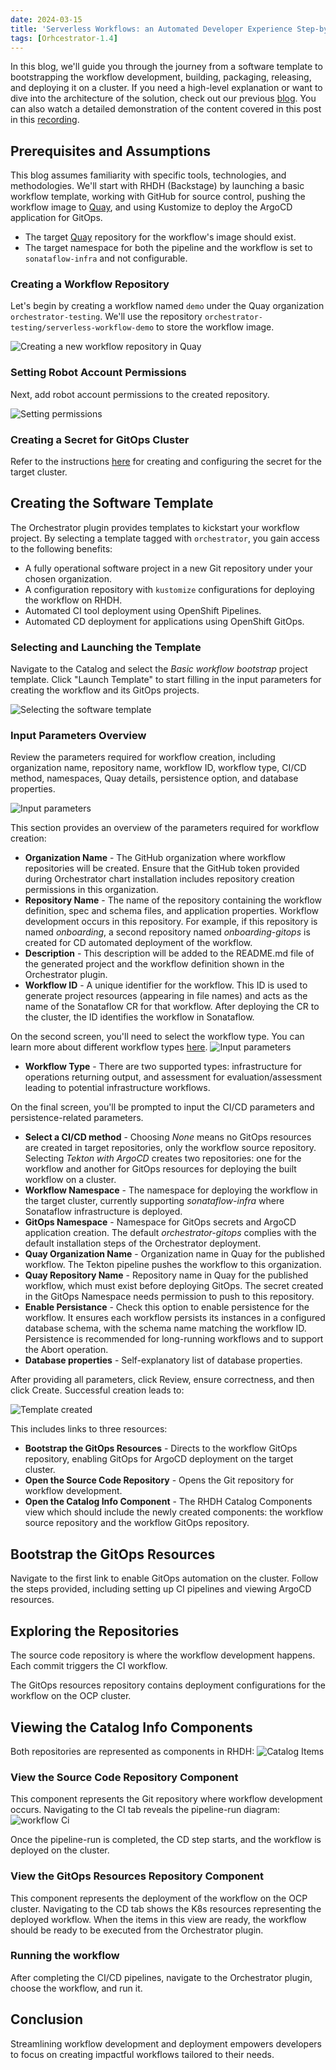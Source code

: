 ```yaml
---
date: 2024-03-15
title: 'Serverless Workflows: an Automated Developer Experience Step-by-Step'
tags: [Orhcestrator-1.4]
---
```

In this blog, we'll guide you through the journey from a software template to bootstrapping the workflow development, building, packaging, releasing, and deploying it on a cluster. If you need a high-level explanation or want to dive into the architecture of the solution, check out our previous [blog](../developer-experience). You can also watch a detailed demonstration of the content covered in this post in this [recording](https://www.youtube.com/watch?v=G6wnRHjvhv0).

## Prerequisites and Assumptions
This blog assumes familiarity with specific tools, technologies, and methodologies. We'll start with RHDH (Backstage) by launching a basic workflow template, working with GitHub for source control, pushing the workflow image to [Quay](quay.io), and using Kustomize to deploy the ArgoCD application for GitOps.
* The target [Quay](quay.io) repository for the workflow's image should exist.
* The target namespace for both the pipeline and the workflow is set to `sonataflow-infra` and not configurable.

### Creating a Workflow Repository
Let's begin by creating a workflow named `demo` under the Quay organization `orchestrator-testing`. We'll use the repository `orchestrator-testing/serverless-workflow-demo` to store the workflow image.

![Creating a new workflow repository in Quay](/blog/images/new-quay-workflow-repo.png)

### Setting Robot Account Permissions
Next, add robot account permissions to the created repository.

![Setting permissions](/blog/images/add-robot-accout-perm-to-workflow.png)

### Creating a Secret for GitOps Cluster
Refer to the instructions [here](https://github.com/rhdhorchestrator/orchestrator-helm-operator/blob/main/docs/gitops/README.md#installing-docker-credentials) for creating and configuring the secret for the target cluster.

## Creating the Software Template
The Orchestrator plugin provides templates to kickstart your workflow project. By selecting a template tagged with `orchestrator`, you gain access to the following benefits:
* A fully operational software project in a new Git repository under your chosen organization.
* A configuration repository with `kustomize` configurations for deploying the workflow on RHDH.
* Automated CI tool deployment using OpenShift Pipelines.
* Automated CD deployment for applications using OpenShift GitOps.

### Selecting and Launching the Template
Navigate to the Catalog and select the *Basic workflow bootstrap* project template. Click "Launch Template" to start filling in the input parameters for creating the workflow and its GitOps projects.

![Selecting the software template](/blog/images/software-template-catalog.png)

### Input Parameters Overview
Review the parameters required for workflow creation, including organization name, repository name, workflow ID, workflow type, CI/CD method, namespaces, Quay details, persistence option, and database properties.

![Input parameters](/blog/images/template-input-parameters-1.png)

This section provides an overview of the parameters required for workflow creation:
- **Organization Name** - The GitHub organization where workflow repositories will be created. Ensure that the GitHub token provided during Orchestrator chart installation includes repository creation permissions in this organization.
- **Repository Name** - The name of the repository containing the workflow definition, spec and schema files, and application properties. Workflow development occurs in this repository. For example, if this repository is named *onboarding*, a second repository named *onboarding-gitops* is created for CD automated deployment of the workflow.
- **Description** - This description will be added to the README.md file of the generated project and the workflow definition shown in the Orchestrator plugin.
- **Workflow ID** - A unique identifier for the workflow. This ID is used to generate project resources (appearing in file names) and acts as the name of the Sonataflow CR for that workflow. After deploying the CR to the cluster, the ID identifies the workflow in Sonataflow.

On the second screen, you'll need to select the workflow type. You can learn more about different workflow types [here](/docs/core-concepts/workflow-types/).
![Input parameters](/blog/images/template-input-parameters-2.png)
- **Workflow Type** - There are two supported types: infrastructure for operations returning output, and assessment for evaluation/assessment leading to potential infrastructure workflows.

On the final screen, you'll be prompted to input the CI/CD parameters and persistence-related parameters.
- **Select a CI/CD method** - Choosing *None* means no GitOps resources are created in target repositories, only the workflow source repository. Selecting *Tekton with ArgoCD* creates two repositories: one for the workflow and another for GitOps resources for deploying the built workflow on a cluster.
- **Workflow Namespace** - The namespace for deploying the workflow in the target cluster, currently supporting *sonataflow-infra* where Sonataflow infrastructure is deployed.
- **GitOps Namespace** - Namespace for GitOps secrets and ArgoCD application creation. The default *orchestrator-gitops* complies with the default installation steps of the Orchestrator deployment.
- **Quay Organization Name** - Organization name in Quay for the published workflow. The Tekton pipeline pushes the workflow to this organization.
- **Quay Repository Name** - Repository name in Quay for the published workflow, which must exist before deploying GitOps. The secret created in the GitOps Namespace needs permission to push to this repository.
- **Enable Persistance** - Check this option to enable persistence for the workflow. It ensures each workflow persists its instances in a configured database schema, with the schema name matching the workflow ID. Persistence is recommended for long-running workflows and to support the Abort operation.
- **Database properties** - Self-explanatory list of database properties.

After providing all parameters, click Review, ensure correctness, and then click Create. Successful creation leads to:

![Template created](/blog/images/template-created.png)

This includes links to three resources:
- **Bootstrap the GitOps Resources** - Directs to the workflow GitOps repository, enabling GitOps for ArgoCD deployment on the target cluster.
- **Open the Source Code Repository** - Opens the Git repository for workflow development.
- **Open the Catalog Info Component** - The RHDH Catalog Components view which should include the newly created components: the workflow source repository and the workflow GitOps repository.

## Bootstrap the GitOps Resources
Navigate to the first link to enable GitOps automation on the cluster. Follow the steps provided, including setting up CI pipelines and viewing ArgoCD resources.

## Exploring the Repositories
The source code repository is where the workflow development happens. Each commit triggers the CI workflow.

The GitOps resources repository contains deployment configurations for the workflow on the OCP cluster.

## Viewing the Catalog Info Components
Both repositories are represented as components in RHDH:
![Catalog Items](/blog/images/workflow-catalog-items.png)

### View the Source Code Repository Component
This component represents the Git repository where workflow development occurs. Navigating to the CI tab reveals the pipeline-run diagram:
![workflow Ci](/blog/images/workflow-ci-pipeline.png)

Once the pipeline-run is completed, the CD step starts, and the workflow is deployed on the cluster.

### View the GitOps Resources Repository Component
This component represents the deployment of the workflow on the OCP cluster. Navigating to the CD tab shows the K8s resources representing the deployed workflow. When the items in this view are ready, the workflow should be ready to be executed from the Orchestrator plugin.

### Running the workflow
After completing the CI/CD pipelines, navigate to the Orchestrator plugin, choose the workflow, and run it.

## Conclusion
Streamlining workflow development and deployment empowers developers to focus on creating impactful workflows tailored to their needs.




